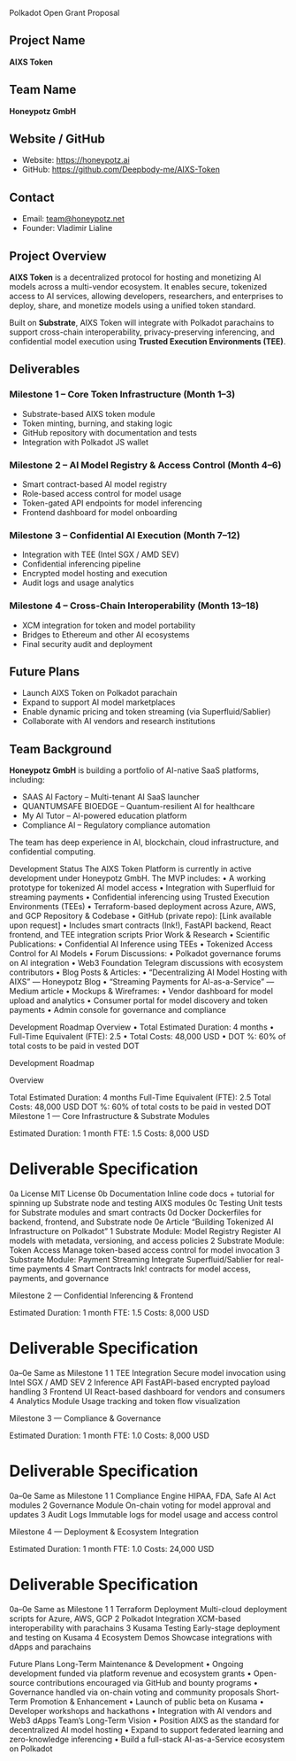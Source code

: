 Polkadot Open Grant Proposal

## Project Name
**AIXS Token**

## Team Name
**Honeypotz GmbH**

## Website / GitHub
- Website: https://honeypotz.ai
- GitHub: https://github.com/Deepbody-me/AIXS-Token

## Contact
- Email: team@honeypotz.net
- Founder: Vladimir Lialine

## Project Overview

**AIXS Token** is a decentralized protocol for hosting and monetizing AI models across a multi-vendor ecosystem. It enables secure, tokenized access to AI services, allowing developers, researchers, and enterprises to deploy, share, and monetize models using a unified token standard.

Built on **Substrate**, AIXS Token will integrate with Polkadot parachains to support cross-chain interoperability, privacy-preserving inferencing, and confidential model execution using **Trusted Execution Environments (TEE)**.

## Deliverables

### Milestone 1 – Core Token Infrastructure (Month 1–3)
- Substrate-based AIXS token module
- Token minting, burning, and staking logic
- GitHub repository with documentation and tests
- Integration with Polkadot JS wallet

### Milestone 2 – AI Model Registry & Access Control (Month 4–6)
- Smart contract-based AI model registry
- Role-based access control for model usage
- Token-gated API endpoints for model inferencing
- Frontend dashboard for model onboarding

### Milestone 3 – Confidential AI Execution (Month 7–12)
- Integration with TEE (Intel SGX / AMD SEV)
- Confidential inferencing pipeline
- Encrypted model hosting and execution
- Audit logs and usage analytics

### Milestone 4 – Cross-Chain Interoperability (Month 13–18)
- XCM integration for token and model portability
- Bridges to Ethereum and other AI ecosystems
- Final security audit and deployment

## Future Plans

- Launch AIXS Token on Polkadot parachain
- Expand to support AI model marketplaces
- Enable dynamic pricing and token streaming (via Superfluid/Sablier)
- Collaborate with AI vendors and research institutions

## Team Background

**Honeypotz GmbH** is building a portfolio of AI-native SaaS platforms, including:
- SAAS AI Factory – Multi-tenant AI SaaS launcher
- QUANTUMSAFE BIOEDGE – Quantum-resilient AI for healthcare
- My AI Tutor – AI-powered education platform
- Compliance AI – Regulatory compliance automation

The team has deep experience in AI, blockchain, cloud infrastructure, and confidential computing.

Development Status 
The AIXS Token Platform is currently in active development under Honeypotz GmbH. The MVP includes:
• A working prototype for tokenized AI model access
• Integration with Superfluid for streaming payments
• Confidential inferencing using Trusted Execution Environments (TEEs)
• Terraform-based deployment across Azure, AWS, and GCP
Repository & Codebase
• GitHub (private repo): [Link available upon request]
• Includes smart contracts (Ink!), FastAPI backend, React frontend, and TEE integration scripts
Prior Work & Research
• Scientific Publications:
• Confidential AI Inference using TEEs
• Tokenized Access Control for AI Models
• Forum Discussions:
• Polkadot governance forums on AI integration
• Web3 Foundation Telegram discussions with ecosystem contributors
• Blog Posts & Articles:
• “Decentralizing AI Model Hosting with AIXS” — Honeypotz Blog
• “Streaming Payments for AI-as-a-Service” — Medium article
• Mockups & Wireframes:
• Vendor dashboard for model upload and analytics
• Consumer portal for model discovery and token payments
• Admin console for governance and compliance

Development Roadmap
Overview
• Total Estimated Duration: 4 months
• Full-Time Equivalent (FTE): 2.5
• Total Costs: 48,000 USD
• DOT %: 60% of total costs to be paid in vested DOT

Development Roadmap

Overview

Total Estimated Duration: 4 months
Full-Time Equivalent (FTE): 2.5
Total Costs: 48,000 USD
DOT %: 60% of total costs to be paid in vested DOT
Milestone 1 — Core Infrastructure & Substrate Modules

Estimated Duration: 1 month
FTE: 1.5
Costs: 8,000 USD
#	Deliverable	Specification
0a	License	MIT License
0b	Documentation	Inline code docs + tutorial for spinning up Substrate node and testing AIXS modules
0c	Testing	Unit tests for Substrate modules and smart contracts
0d	Docker	Dockerfiles for backend, frontend, and Substrate node
0e	Article	“Building Tokenized AI Infrastructure on Polkadot”
1	Substrate Module: Model Registry	Register AI models with metadata, versioning, and access policies
2	Substrate Module: Token Access	Manage token-based access control for model invocation
3	Substrate Module: Payment Streaming	Integrate Superfluid/Sablier for real-time payments
4	Smart Contracts	Ink! contracts for model access, payments, and governance

Milestone 2 — Confidential Inferencing & Frontend

Estimated Duration: 1 month
FTE: 1.5
Costs: 8,000 USD
#	Deliverable	Specification
0a–0e	Same as Milestone 1	
1	TEE Integration	Secure model invocation using Intel SGX / AMD SEV
2	Inference API	FastAPI-based encrypted payload handling
3	Frontend UI	React-based dashboard for vendors and consumers
4	Analytics Module	Usage tracking and token flow visualization

Milestone 3 — Compliance & Governance

Estimated Duration: 1 month
FTE: 1.0
Costs: 8,000 USD
#	Deliverable	Specification
0a–0e	Same as Milestone 1	
1	Compliance Engine	HIPAA, FDA, Safe AI Act modules
2	Governance Module	On-chain voting for model approval and updates
3	Audit Logs	Immutable logs for model usage and access control

Milestone 4 — Deployment & Ecosystem Integration

Estimated Duration: 1 month
FTE: 1.0
Costs: 24,000 USD
#	Deliverable	Specification
0a–0e	Same as Milestone 1	
1	Terraform Deployment	Multi-cloud deployment scripts for Azure, AWS, GCP
2	Polkadot Integration	XCM-based interoperability with parachains
3	Kusama Testing	Early-stage deployment and testing on Kusama
4	Ecosystem Demos	Showcase integrations with dApps and parachains


Future Plans
Long-Term Maintenance & Development
• Ongoing development funded via platform revenue and ecosystem grants
• Open-source contributions encouraged via GitHub and bounty programs
• Governance handled via on-chain voting and community proposals
Short-Term Promotion & Enhancement
• Launch of public beta on Kusama
• Developer workshops and hackathons
• Integration with AI vendors and Web3 dApps
Team’s Long-Term Vision
• Position AIXS as the standard for decentralized AI model hosting
• Expand to support federated learning and zero-knowledge inferencing
• Build a full-stack AI-as-a-Service ecosystem on Polkadot







